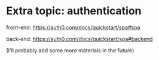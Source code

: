 # Extra topic: authentication

front-end: https://auth0.com/docs/quickstart/spa#spa

back-end: https://auth0.com/docs/quickstart/spa#backend

(I'll probably add some more materials in the future)
